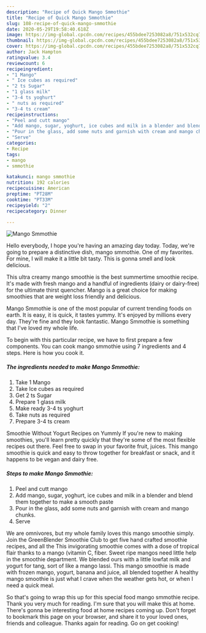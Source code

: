 ```yaml
---
description: "Recipe of Quick Mango Smmothie"
title: "Recipe of Quick Mango Smmothie"
slug: 108-recipe-of-quick-mango-smmothie
date: 2020-05-29T19:58:40.618Z
image: https://img-global.cpcdn.com/recipes/455bdee7253082a8/751x532cq70/mango-smmothie-recipe-main-photo.jpg
thumbnail: https://img-global.cpcdn.com/recipes/455bdee7253082a8/751x532cq70/mango-smmothie-recipe-main-photo.jpg
cover: https://img-global.cpcdn.com/recipes/455bdee7253082a8/751x532cq70/mango-smmothie-recipe-main-photo.jpg
author: Jack Hampton
ratingvalue: 3.4
reviewcount: 6
recipeingredient:
- "1 Mango"
- " Ice cubes as required"
- "2 ts Sugar"
- "1 glass milk"
- "3-4 ts yoghurt"
- " nuts as required"
- "3-4 ts cream"
recipeinstructions:
- "Peel and cutt mango"
- "Add mango, sugar, yoghurt, ice cubes and milk in a blender and blend them together to make a smooth paste"
- "Pour in the glass, add some nuts and garnish with cream and mango chunks."
- "Serve"
categories:
- Recipe
tags:
- mango
- smmothie

katakunci: mango smmothie 
nutrition: 192 calories
recipecuisine: American
preptime: "PT28M"
cooktime: "PT33M"
recipeyield: "2"
recipecategory: Dinner

---
```



![Mango Smmothie](https://img-global.cpcdn.com/recipes/455bdee7253082a8/751x532cq70/mango-smmothie-recipe-main-photo.jpg)

Hello everybody, I hope you're having an amazing day today. Today, we're going to prepare a distinctive dish, mango smmothie. One of my favorites. For mine, I will make it a little bit tasty. This is gonna smell and look delicious.

This ultra creamy mango smoothie is the best summertime smoothie recipe. It&#39;s made with fresh mango and a handful of ingredients (dairy or dairy-free) for the ultimate thirst quencher. Mango is a great choice for making smoothies that are weight loss friendly and delicious.

Mango Smmothie is one of the most popular of current trending foods on earth. It is easy, it is quick, it tastes yummy. It's enjoyed by millions every day. They're fine and they look fantastic. Mango Smmothie is something that I've loved my whole life.


To begin with this particular recipe, we have to first prepare a few components. You can cook mango smmothie using 7 ingredients and 4 steps. Here is how you cook it.

<!--inarticleads1-->

##### The ingredients needed to make Mango Smmothie:

1. Take 1 Mango
1. Take  Ice cubes as required
1. Get 2 ts Sugar
1. Prepare 1 glass milk
1. Make ready 3-4 ts yoghurt
1. Take  nuts as required
1. Prepare 3-4 ts cream


Smoothie Without Yogurt Recipes on Yummly If you&#39;re new to making smoothies, you&#39;ll learn pretty quickly that they&#39;re some of the most flexible recipes out there. Feel free to swap in your favorite fruit, juices. This mango smoothie is quick and easy to throw together for breakfast or snack, and it happens to be vegan and dairy free. 

<!--inarticleads2-->

##### Steps to make Mango Smmothie:

1. Peel and cutt mango
1. Add mango, sugar, yoghurt, ice cubes and milk in a blender and blend them together to make a smooth paste
1. Pour in the glass, add some nuts and garnish with cream and mango chunks.
1. Serve


We are omnivores, but my whole family loves this mango smoothie simply. Join the GreenBlender Smoothie Club to get five hand crafted smoothie recipes, and all the This invigorating smoothie comes with a dose of tropical flair thanks to a mango (vitamin C, fiber. Sweet ripe mangos need little help in the smoothie department. We blended ours with a little lowfat milk and yogurt for tang, sort of like a mango lassi. This mango smoothie is made with frozen mango, yogurt, banana and juice, all blended together A healthy mango smoothie is just what I crave when the weather gets hot, or when I need a quick meal. 

So that's going to wrap this up for this special food mango smmothie recipe. Thank you very much for reading. I'm sure that you will make this at home. There's gonna be interesting food at home recipes coming up. Don't forget to bookmark this page on your browser, and share it to your loved ones, friends and colleague. Thanks again for reading. Go on get cooking!
